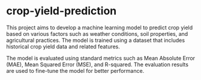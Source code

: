# crop-yield-prediction
This project aims to develop a machine learning model to predict crop yield based on various factors such as weather conditions, soil properties, and agricultural practices. The model is trained using a dataset that includes historical crop yield data and related features. 

The model is evaluated using standard metrics such as Mean Absolute Error (MAE), Mean Squared Error (MSE), and R-squared. The evaluation results are used to fine-tune the model for better performance.
